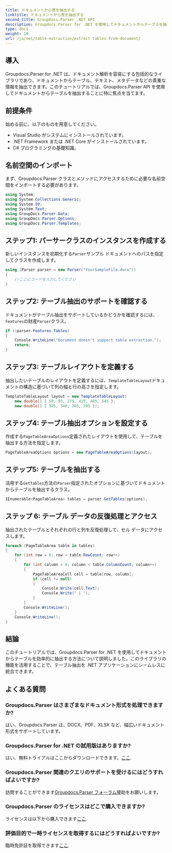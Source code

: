 ```yaml
---
title: ドキュメントから表を抽出する
linktitle: ドキュメントから表を抽出する
second_title: GroupDocs.Parser .NET API
description: Groupdocs.Parser for .NET を使用してドキュメントからテーブルを抽出する方法を学びます。この機能の統合に関する詳細なガイドに従ってください。
type: docs
weight: 10
url: /ja/net/table-extraction/extract-tables-from-document/
---
```

## 導入
Groupdocs.Parser for .NET は、ドキュメント解析を容易にする包括的なライブラリであり、ドキュメントからテーブル、テキスト、メタデータなどの貴重な情報を抽出できます。このチュートリアルでは、Groupdocs.Parser API を使用してドキュメントからテーブルを抽出することに特に焦点を当てます。
## 前提条件
始める前に、以下のものを用意してください。
- Visual Studio がシステムにインストールされています。
- .NET Framework または .NET Core がインストールされています。
- C# プログラミングの基礎知識。

## 名前空間のインポート
まず、Groupdocs.Parser クラスとメソッドにアクセスするために必要な名前空間をインポートする必要があります。
```csharp
using System;
using System.Collections.Generic;
using System.IO;
using System.Text;
using GroupDocs.Parser.Data;
using GroupDocs.Parser.Options;
using GroupDocs.Parser.Templates;
```
## ステップ1: パーサークラスのインスタンスを作成する
新しいインスタンスを初期化する`Parser`サンプル ドキュメントへのパスを指定してクラスを作成します。
```csharp
using (Parser parser = new Parser("YourSampleFile.docx"))
{
    //ここにコードを入力してください
}
```
## ステップ2: テーブル抽出のサポートを確認する
ドキュメントがテーブル抽出をサポートしているかどうかを確認するには、`Features`の財産`Parser`クラス。
```csharp
if (!parser.Features.Tables)
{
    Console.WriteLine("Document doesn't support table extraction.");
    return;
}
```
## ステップ3: テーブルレイアウトを定義する
抽出したいテーブルのレイアウトを定義するには、`TemplateTableLayout`ドキュメントの構造に基づいて列の幅と行の高さを指定します。
```csharp
TemplateTableLayout layout = new TemplateTableLayout(
    new double[] { 50, 95, 275, 415, 485, 545 },
    new double[] { 325, 340, 365, 395 });
```
## ステップ4: テーブル抽出オプションを設定する
作成する`PageTableAreaOptions`定義されたレイアウトを使用して、テーブルを抽出する方法を指定します。
```csharp
PageTableAreaOptions options = new PageTableAreaOptions(layout);
```
## ステップ5: テーブルを抽出する
活用する`GetTables`方法の`Parser`指定されたオプションに基づいてドキュメントからテーブルを抽出するクラス。
```csharp
IEnumerable<PageTableArea> tables = parser.GetTables(options);
```
## ステップ 6: テーブル データの反復処理とアクセス
抽出されたテーブルとそれぞれの行と列を反復処理して、セル データにアクセスします。
```csharp
foreach (PageTableArea table in tables)
{
    for (int row = 0; row < table.RowCount; row++)
    {
        for (int column = 0; column < table.ColumnCount; column++)
        {
            PageTableAreaCell cell = table[row, column];
            if (cell != null)
            {
                Console.Write(cell.Text);
                Console.Write(" | ");
            }
        }
        Console.WriteLine();
    }
    Console.WriteLine();
}
```
## 結論
このチュートリアルでは、Groupdocs.Parser for .NET を使用してドキュメントからテーブルを効率的に抽出する方法について説明しました。このライブラリの機能を活用することで、テーブル抽出を .NET アプリケーションにシームレスに統合できます。

## よくある質問
### Groupdocs.Parser はさまざまなドキュメント形式を処理できますか?
はい、Groupdocs.Parser は、DOCX、PDF、XLSX など、幅広いドキュメント形式をサポートしています。
### Groupdocs.Parser for .NET の試用版はありますか?
はい、無料トライアルはここからダウンロードできます。[ここ](https://releases.groupdocs.com/).
### Groupdocs.Parser 関連のクエリのサポートを受けるにはどうすればよいですか?
訪問することができます[Groupdocs.Parser フォーラム](https://forum.groupdocs.com/c/parser/17)援助をお願いします。
### Groupdocs.Parser のライセンスはどこで購入できますか?
ライセンスは以下から購入できます[ここ](https://purchase.groupdocs.com/buy).
### 評価目的で一時ライセンスを取得するにはどうすればよいですか?
臨時免許証を取得できます[ここ](https://purchase.groupdocs.com/temporary-license/).